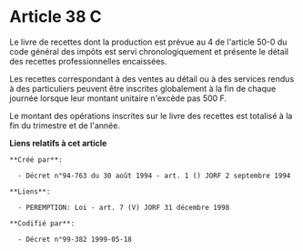 # Article 38 C

Le livre de recettes dont la production est prévue au 4 de l'article 50-0 du code général des impôts est servi
chronologiquement et présente le détail des recettes professionnelles encaissées.

Les recettes correspondant à des ventes au détail ou à des services rendus à des particuliers peuvent être inscrites
globalement à la fin de chaque journée lorsque leur montant unitaire n'excède pas 500 F.

Le montant des opérations inscrites sur le livre des recettes est totalisé à la fin du trimestre et de l'année.

**Liens relatifs à cet article**

	**Créé par**:

	  - Décret n°94-763 du 30 août 1994 - art. 1 () JORF 2 septembre 1994

	**Liens**:

	  - PEREMPTION: Loi - art. 7 (V) JORF 31 décembre 1998

	**Codifié par**:

	  - Décret n°99-382 1999-05-18
